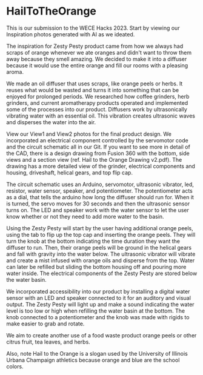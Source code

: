 # HailToTheOrange
This is our submission to the WECE Hacks 2023.
Start by viewing our Inspiration photos generated with AI as we ideated.

The inspiration for Zesty Pesty product came from how we always had scraps of orange whenever we ate oranges and didn't want to throw them away because they smell amazing. We decided to make it into a diffuser because it would use the entire orange and fill our rooms with a pleasing aroma.

We made an oil diffuser that uses scraps, like orange peels or herbs. It reuses what would be wasted and turns it into something that can be enjoyed for prolonged periods. We researched how coffee grinders, herb grinders, and current aromatherapy products operated and implemented some of the processes into our product. Diffusers work by ultrasonically vibrating water with an essential oil. This vibration creates ultrasonic waves and disperses the water into the air.

View our View1 and View2 photos for the final product design. We incorporated an electrical component controlled by the servomotor code and the circuit schematic all in our Git. If you want to see more in detail of the CAD, there is a design drawing from Fusion 360 with the bottom, side views and a section view (ref. Hail to the Orange Drawing v2.pdf). The drawing has a more detailed view of the grinder, electrical components and housing, driveshaft, helical gears, and top flip cap.

The circuit schematic uses an Arduino, servomotor, ultrasonic vibrator, led, resistor, water sensor, speaker, and potentiometer. The potentiometer acts as a dial, that tells the arduino how long the diffuser should run for. When it is turned, the servo moves for 30 seconds and then the ultrasonic sensor turns on. The LED and speaker work with the water sensor to let the user know whether or not they need to add more water to the basin. 

Using the Zesty Pesty will start by the user having additional orange peels, using the tab to flip up the top cap and inserting the orange peels. They will turn the knob at the bottom indicating the time duration they want the diffuser to run. Then, their orange peels will be ground in the helical gears and fall with gravity into the water below. The ultrasonic vibrator will vibrate and create a mist infused with orange oils and disperse from the top. Water can later be refilled but sliding the bottom housing off and pouring more water inside. The electrical components of the Zesty Pesty are stored below the water basin.

We incorporated accessibility into our product by installing a digital water sensor with an LED and speaker connected to it for an auditory and visual output. The Zesty Pesty will light up and make a sound indicating the water level is too low or high when refilling the water basin at the bottom. The knob connected to a potentiometer and the knob was made with rigids to make easier to grab and rotate.

We aim to create another use of a food waste product orange peels or other citrus fruit, tea leaves, and herbs.

Also, note Hail to the Orange is a slogan used by the University of Illinois Urbana Champaign athletics because orange and blue are the school colors.


